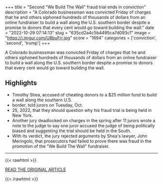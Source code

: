 +++
title = "Second \"We Build The Wall\" fraud trial ends in conviction"
description = "A Colorado businessman was convicted Friday of charges that he and others siphoned hundreds of thousands of dollars from an online fundraiser to build a wall along the U.S. southern border despite a promise to donors that every cent would go toward building the wall."
date = "2022-10-29 07:14:13"
slug = "635cd2a4c5b4495ca7d093c1"
image = "https://i.imgur.com/U8buFrr.jpg"
score = "1694"
categories = ['conviction', 'second', 'trump']
+++

A Colorado businessman was convicted Friday of charges that he and others siphoned hundreds of thousands of dollars from an online fundraiser to build a wall along the U.S. southern border despite a promise to donors that every cent would go toward building the wall.

## Highlights

- Timothy Shea, accused of cheating donors to a $25 million fund to build a wall along the southern U.S.
- border, told jurors on Tuesday, Oct.
- 25, 2022, that they should question why his fraud trial is being held in New York.
- Another jury deadlocked on charges in the spring after 11 jurors wrote a note to the judge to say one juror accused the judge of being politically biased and suggesting the trial should be held in the South.
- With its verdict, the jury rejected arguments by Shea's lawyer, John Meringolo, that prosecutors had failed to prove there was fraud in the promotion of the "We Build The Wall" fundraiser.

---

{{< rawhtml >}}
  <p class="article-category">
    <a target="_blank" href="https://www.cbsnews.com/colorado/news/timothy-shea-we-build-the-wall-fraud-trial-conviction/">READ THE ORIGINAL ARTICLE</a>
  </p>
{{< /rawhtml >}}
